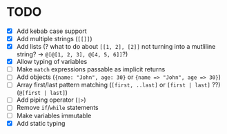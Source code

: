 # TODO
- [x] Add kebab case support
- [x] Add multiple strings (`[[]]`)
- [x] Add lists (? what to do about `[[1, 2], [2]]` not turning into a mutliline string? -> `@[@[1, 2, 3], @[4, 5, 6]]`?)
- [x] Allow typing of variables
- [ ] Make `match` expressions passable as implicit returns
- [ ] Add objects (`{name: "John", age: 30}` or `{name => "John", age => 30}`)
- [ ] Array first/last pattern matching (`[first, ..last]` or `[first | last]` ??) (`@[first | last]`)
- [ ] Add piping operator (`|>`)
- [ ] Remove `if`/`while` statements
- [ ] Make variables immutable
- [x] Add static typing
